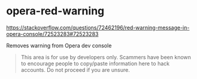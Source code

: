 # opera-red-warning
https://stackoverflow.com/questions/72462196/red-warning-message-in-opera-console/72523283#72523283

Removes warning from Opera dev console

> This area is for use by developers only. Scammers have been known to encourage people to copy/paste information here to hack accounts. Do not proceed if you are unsure.
